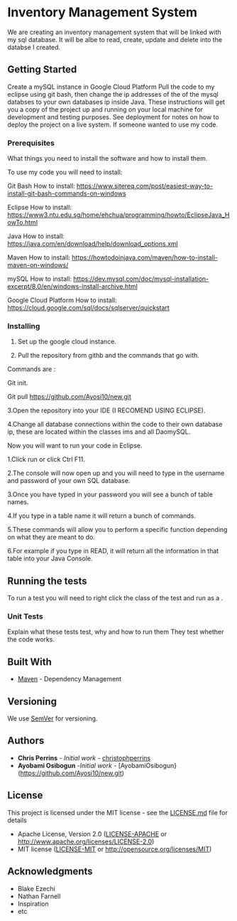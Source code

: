 # Inventory Management System

We are creating an inventory management system that will be linked with my sql database. It will be albe to read, create, update and delete into the databse I created.
## Getting Started

Create a mySQL instance in Google Cloud Platform
Pull the code to my eclipse using git bash, then change the ip addresses of the of the mysql databses to your own databases ip inside Java.
These instructions will get you a copy of the project up and running on your local machine for development and testing purposes. See deployment for notes on how to deploy the project on a live system.
If someone wanted to use my code.
### Prerequisites

What things you need to install the software and how to install them.

To use my code you will need to install:

Git Bash
How to install: https://www.sitereq.com/post/easiest-way-to-install-git-bash-commands-on-windows

Eclipse
How to install: https://www3.ntu.edu.sg/home/ehchua/programming/howto/EclipseJava_HowTo.html

Java
How to install: https://java.com/en/download/help/download_options.xml

Maven
How to install: https://howtodoinjava.com/maven/how-to-install-maven-on-windows/

mySQL
How to install: https://dev.mysql.com/doc/mysql-installation-excerpt/8.0/en/windows-install-archive.html

Google Cloud Platform
How to install: https://cloud.google.com/sql/docs/sqlserver/quickstart

### Installing

1. Set up the google cloud instance.

2. Pull the repository from githb and the commands that go with.

Commands are :

Git init.

Git pull https://github.com/Ayosi10/new.git

3.Open the repository into your IDE (I RECOMEND USING ECLIPSE).

4.Change all database connections within the code to their own database ip, these are located within the classes ims and all DaomySQL.

Now you will want to run your code in Eclipse.

1.Click run or  click Ctrl F11.

2.The console will now open up  and you will need to type in the username and password of your own SQL database.

3.Once you have typed in your password you will see a bunch of table names.

4.If you type in a table name it will return a bunch of commands.

5.These commands will allow you to perform a specific function depending on what they are meant to do.

6.For example if you type in READ, it will return all the information in that table into your Java Console.

## Running the tests
To run a test you will need to right click the class of the test and run as a .
### Unit Tests
Explain what these tests test, why and how to run them
They test whether the code works.

## Built With
* [Maven](https://maven.apache.org/) - Dependency Management
## Versioning
We use [SemVer](http://semver.org/) for versioning.
## Authors
* **Chris Perrins** - *Initial work* - [christophperrins](https://github.com/christophperrins)
* **Ayobami Osibogun** -*Initial work* - [AyobamiOsibogun}(https://github.com/Ayosi10/new.git)
## License
This project is licensed under the MIT license - see the [LICENSE.md](LICENSE.md) file for details
 * Apache License, Version 2.0
   ([LICENSE-APACHE](LICENSE-APACHE) or http://www.apache.org/licenses/LICENSE-2.0)
 * MIT license
   ([LICENSE-MIT](LICENSE-MIT) or http://opensource.org/licenses/MIT)
## Acknowledgments
* Blake Ezechi
* Nathan Farnell
* Inspiration
* etc

